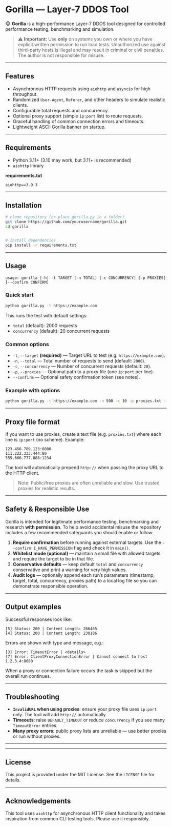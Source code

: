 # Gorilla — Layer-7 DDOS Tool

🐵 **Gorilla** is a high-performance Layer-7 DDOS tool designed for controlled performance testing, benchmarking and simulation.

> ⚠️ **Important:** Use **only** on systems you own or where you have explicit written permission to run load tests. Unauthorized use against third-party hosts is illegal and may result in criminal or civil penalties. The author is not responsible for misuse.

---

## Features

- Asynchronous HTTP requests using `aiohttp` and `asyncio` for high throughput.
- Randomized `User-Agent`, `Referer`, and other headers to simulate realistic clients.
- Configurable total requests and concurrency.
- Optional proxy support (simple `ip:port` list) to route requests.
- Graceful handling of common connection errors and timeouts.
- Lightweight ASCII Gorilla banner on startup.

---

## Requirements

- Python 3.11+ (3.10 may work, but 3.11+ is recommended)
- `aiohttp` library

**requirements.txt**

```
aiohttp==3.9.3
```

---

## Installation

```bash
# clone repository (or place gorilla.py in a folder)
git clone https://github.com/yourusername/gorilla.git
cd gorilla


# install dependencies
pip install -r requirements.txt
```

---

## Usage

```
usage: gorilla [-h] -t TARGET [-n TOTAL] [-c CONCURRENCY] [-p PROXIES] [--confirm CONFIRM]
```

### Quick start

```bash
python gorilla.py -t https://example.com
```

This runs the test with default settings:
- `total` (default): 2000 requests
- `concurrency` (default): 20 concurrent requests


### Common options

- `-t`, `--target` **(required)**  — Target URL to test (e.g. `https://example.com`).
- `-n`, `--total`  — Total number of requests to send (default: `2000`).
- `-c`, `--concurrency`  — Number of concurrent requests (default: `20`).
- `-p`, `--proxies`  — Optional path to a proxy file (one `ip:port` per line).
- `--confirm`  — Optional safety confirmation token (see notes).

### Example with options

```bash
python gorilla.py -t https://example.com -n 500 -c 10 -p proxies.txt --confirm I_HAVE_PERMISSION
```

---

## Proxy file format

If you want to use proxies, create a text file (e.g. `proxies.txt`) where each line is `ip:port` (no scheme). Example:

```
123.456.789.123:8080
111.222.333.444:80
555.666.777.888:1234
```

The tool will automatically prepend `http://` when passing the proxy URL to the HTTP client.

> Note: Public/free proxies are often unreliable and slow. Use trusted proxies for realistic results.

---

## Safety & Responsible Use

Gorilla is intended for legitimate performance testing, benchmarking and research **with permission**. To help avoid accidental misuse the repository includes a few recommended safeguards you should enable or follow:

1. **Require confirmation** before running against external targets. Use the `--confirm I_HAVE_PERMISSION` flag and check it in `main()`.
2. **Whitelist mode (optional)** — maintain a small file with allowed targets and require the target to be in that file.
3. **Conservative defaults** — keep default `total` and `concurrency` conservative and print a warning for very high values.
4. **Audit logs** — optionally append each run’s parameters (timestamp, target, total, concurrency, proxies path) to a local log file so you can demonstrate responsible operation.

---

## Output examples

Successful responses look like:

```
[5] Status: 200 | Content Length: 266465
[4] Status: 200 | Content Length: 230186
```

Errors are shown with type and message, e.g.:

```
[3] Error: TimeoutError | <details>
[7] Error: ClientProxyConnectionError | Cannot connect to host 1.2.3.4:8080
```

When a proxy or connection failure occurs the task is skipped but the overall run continues.

---

## Troubleshooting

- **`InvalidURL` when using proxies**: ensure your proxy file uses `ip:port` only. The tool will add `http://` automatically.
- **Timeouts**: raise `DEFAULT_TIMEOUT` or reduce `concurrency` if you see many `TimeoutError` entries.
- **Many proxy errors**: public proxy lists are unreliable — use better proxies or run without proxies.

---

---

## License

This project is provided under the MIT License. See the `LICENSE` file for details.

---

## Acknowledgements

This tool uses `aiohttp` for asynchronous HTTP client functionality and takes inspiration from common CLI testing tools. Please use it responsibly.
